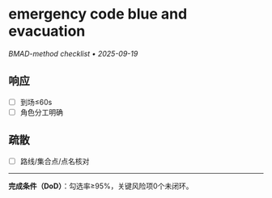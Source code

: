 # emergency code blue and evacuation

_BMAD-method checklist • 2025-09-19_

## 响应

- [ ] 到场≤60s
- [ ] 角色分工明确

## 疏散

- [ ] 路线/集合点/点名核对

---

**完成条件（DoD）**：勾选率≥95%，关键风险项0个未闭环。
